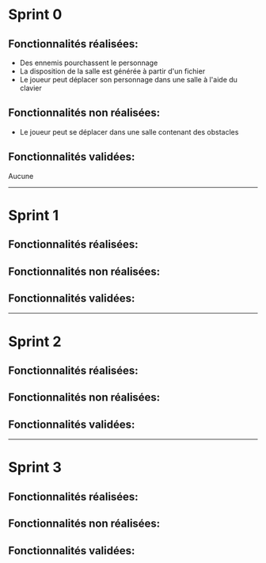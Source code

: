 # Sprint 0

## Fonctionnalités réalisées: 

- Des ennemis pourchassent le personnage
- La disposition de la salle est générée à partir d'un fichier
- Le joueur peut déplacer son personnage dans une salle à l'aide du clavier

## Fonctionnalités non réalisées: 

- Le joueur peut se déplacer dans une salle contenant des obstacles

## Fonctionnalités validées:
Aucune

---

# Sprint 1

## Fonctionnalités réalisées: 

## Fonctionnalités non réalisées: 

## Fonctionnalités validées:

---

# Sprint 2

## Fonctionnalités réalisées: 

## Fonctionnalités non réalisées: 

## Fonctionnalités validées:

---

# Sprint 3

## Fonctionnalités réalisées: 

## Fonctionnalités non réalisées: 

## Fonctionnalités validées:
